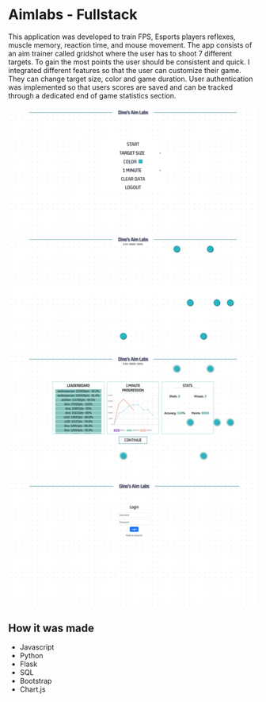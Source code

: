 # Aimlabs - Fullstack

This application was developed to train FPS, Esports players reflexes, muscle memory, reaction time, and mouse movement. 
The app consists of an aim trainer called gridshot where the user has to shoot 7 different targets. To gain the most points the user should be consistent and quick.
I integrated different features so that the user can customize their game. They can change target size, color and game duration. User authentication was implemented
so that users scores are saved and can be tracked through a dedicated end of game statistics section.

![AimhubScreenshot](/git-images/home.png)
![AimhubScreenshot](/git-images/gameplay.png)
![AimhubScreenshot](/git-images/stats.png)
![AimhubScreenshot](/git-images/login.png)
## How it was made
* Javascript
* Python
* Flask
* SQL
* Bootstrap
* Chart.js
